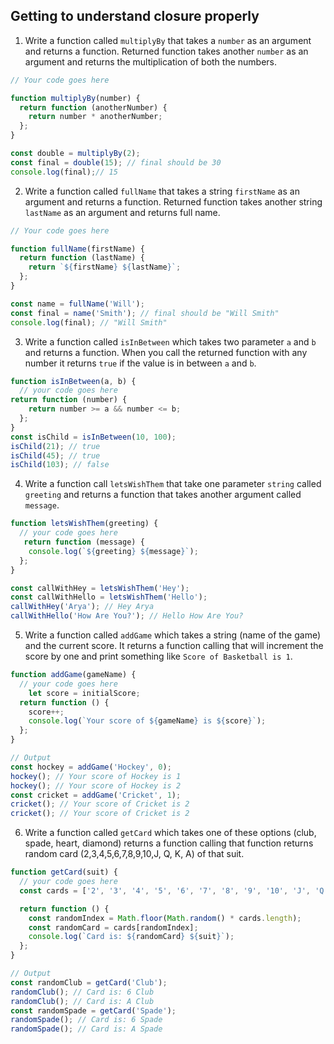 ## Getting to understand closure properly

1. Write a function called `multiplyBy` that takes a `number` as an argument and returns a function. Returned function takes another `number` as an argument and returns the multiplication of both the numbers.

```js
// Your code goes here

function multiplyBy(number) {
  return function (anotherNumber) {
    return number * anotherNumber;
  };
}

const double = multiplyBy(2);
const final = double(15); // final should be 30
console.log(final);// 15
```

2. Write a function called `fullName` that takes a string `firstName` as an argument and returns a function. Returned function takes another string `lastName` as an argument and returns full name.

```js
// Your code goes here

function fullName(firstName) {
  return function (lastName) {
    return `${firstName} ${lastName}`;
  };
}

const name = fullName('Will');
const final = name('Smith'); // final should be "Will Smith"
console.log(final); // "Will Smith"

```

3. Write a function called `isInBetween` which takes two parameter `a` and `b` and returns a function. When you call the returned function with any number it returns `true` if the value is in between `a` and `b`.

```js
function isInBetween(a, b) {
  // your code goes here
return function (number) {
    return number >= a && number <= b;
  };
}
const isChild = isInBetween(10, 100);
isChild(21); // true
isChild(45); // true
isChild(103); // false

```

4. Write a function call `letsWishThem` that take one parameter `string` called `greeting` and returns a function that takes another argument called `message`.

```js
function letsWishThem(greeting) {
  // your code goes here
   return function (message) {
    console.log(`${greeting} ${message}`);
  };
}

const callWithHey = letsWishThem('Hey');
const callWithHello = letsWishThem('Hello');
callWithHey('Arya'); // Hey Arya
callWithHello('How Are You?'); // Hello How Are You?

```

5. Write a function called `addGame` which takes a string (name of the game) and the current score. It returns a function calling that will increment the score by one and print something like `Score of Basketball is 1`.

```js
function addGame(gameName) {
  // your code goes here
    let score = initialScore;
  return function () {
    score++;
    console.log(`Your score of ${gameName} is ${score}`);
  };
}

// Output
const hockey = addGame('Hockey', 0);
hockey(); // Your score of Hockey is 1
hockey(); // Your score of Hockey is 2
const cricket = addGame('Cricket', 1);
cricket(); // Your score of Cricket is 2
cricket(); // Your score of Cricket is 2
```

6. Write a function called `getCard` which takes one of these options (club, spade, heart, diamond) returns a function calling that function returns random card (2,3,4,5,6,7,8,9,10,J, Q, K, A) of that suit.

```js
function getCard(suit) {
  // your code goes here
  const cards = ['2', '3', '4', '5', '6', '7', '8', '9', '10', 'J', 'Q', 'K', 'A'];

  return function () {
    const randomIndex = Math.floor(Math.random() * cards.length);
    const randomCard = cards[randomIndex];
    console.log(`Card is: ${randomCard} ${suit}`);
  };
}

// Output
const randomClub = getCard('Club');
randomClub(); // Card is: 6 Club
randomClub(); // Card is: A Club
const randomSpade = getCard('Spade');
randomSpade(); // Card is: 6 Spade
randomSpade(); // Card is: A Spade
```
